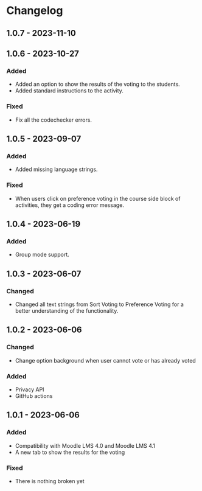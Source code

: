 # Changelog

## 1.0.7 - 2023-11-10

## 1.0.6 - 2023-10-27
### Added
- Added an option to show the results of the voting to the students.
- Added standard instructions to the activity.
### Fixed
- Fix all the codechecker errors.

## 1.0.5 - 2023-09-07
### Added
- Added missing language strings.
### Fixed
- When users click on preference voting in the course side block of activities, they get a coding error message.

## 1.0.4 - 2023-06-19
### Added
- Group mode support.

## 1.0.3 - 2023-06-07
### Changed
- Changed all text strings from Sort Voting to Preference Voting for a better understanding of the functionality.

## 1.0.2 - 2023-06-06
### Changed
- Change option background when user cannot vote or has already voted
### Added
- Privacy API
- GitHub actions

## 1.0.1 - 2023-06-06
### Added
- Compatibility with Moodle LMS 4.0 and Moodle LMS 4.1
- A new tab to show the results for the voting
### Fixed
- There is nothing broken yet
